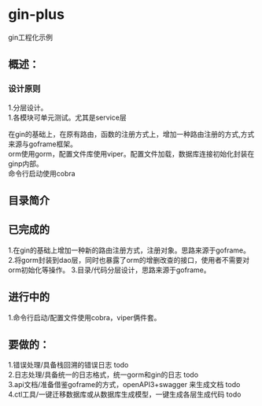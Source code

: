# gin-plus

gin工程化示例

## 概述：

### 设计原则

1.分层设计。</br>
1.各模块可单元测试。尤其是service层</br>

在gin的基础上，在原有路由，函数的注册方式上，增加一种路由注册的方式,方式来源与goframe框架。 </br>
orm使用gorm，配置文件库使用viper。配置文件加载，数据库连接初始化封装在ginp内部。 </br>
命令行启动使用cobra</br>

## 目录简介</br>

## 已完成的

1.在gin的基础上增加一种新的路由注册方式，注册对象。思路来源于goframe。
2.将gorm封装到dao层，同时也暴露了orm的增删改查的接口，使用者不需要对orm初始化等操作。
3.目录/代码分层设计，思路来源于goframe。

## 进行中的

1.命令行启动/配置文件使用cobra，viper俩件套。

## 要做的：</br>

1.错误处理/具备栈回溯的错误日志 todo</br>
2.日志处理/具备统一的日志格式，统一gorm和gin的日志 todo</br>
3.api文档/准备借鉴goframe的方式，openAPI3+swagger 来生成文档 todo</br>
4.ctl工具/一键迁移数据库或从数据库生成模型，一键生成各层生成代码 todo</br>
